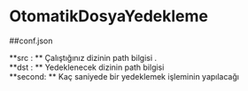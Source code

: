 # OtomatikDosyaYedekleme    




##conf.json     



**src   : ** Çalıştığınız dizinin path bilgisi .   
**dst   : ** Yedeklenecek dizinin path bilgisi    
**second: ** Kaç saniyede bir yedeklemek işleminin yapılacağı
